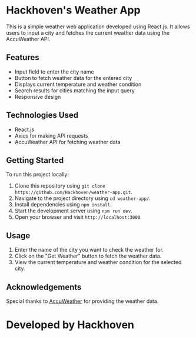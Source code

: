 # Hackhoven's Weather App

This is a simple weather web application developed using React.js. It allows users to input a city and fetches the current weather data using the AccuWeather API.

## Features

- Input field to enter the city name
- Button to fetch weather data for the entered city
- Displays current temperature and weather condition
- Search results for cities matching the input query
- Responsive design

## Technologies Used

- React.js
- Axios for making API requests
- AccuWeather API for fetching weather data

## Getting Started

To run this project locally:

1. Clone this repository using `git clone https://github.com/Hackhoven/weather-app.git`. 
2. Navigate to the project directory using `cd weather-app/`.
3. Install dependencies using `npm install`.
4. Start the development server using `npm run dev`.
5. Open your browser and visit `http://localhost:3000`.

## Usage

1. Enter the name of the city you want to check the weather for.
2. Click on the "Get Weather" button to fetch the weather data.
3. View the current temperature and weather condition for the selected city.

## Acknowledgements

Special thanks to [AccuWeather](https://www.accuweather.com/) for providing the weather data.


# Developed by Hackhoven
